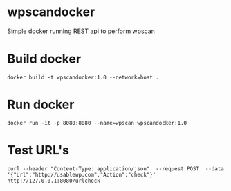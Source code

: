# wpscandocker

Simple docker running REST api to perform wpscan 

# Build docker
`docker build -t wpscandocker:1.0 --network=host .`

# Run docker
`docker run -it -p 8080:8080 --name=wpscan wpscandocker:1.0`

# Test URL's
`curl --header "Content-Type: application/json"  --request POST  --data '{"Url":"http://usablewp.com","Action":"check"}'  http://127.0.0.1:8080/urlcheck`
